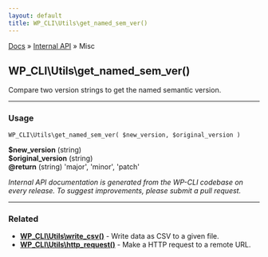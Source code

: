 ```yaml
---
layout: default
title: WP_CLI\Utils\get_named_sem_ver()
---
```


<a href="/docs/">Docs</a> &raquo; <a href="/docs/internal-api/">Internal API</a> &raquo; Misc

## WP_CLI\Utils\get_named_sem_ver()

Compare two version strings to get the named semantic version.

***

### Usage

    WP_CLI\Utils\get_named_sem_ver( $new_version, $original_version )

<div>
<strong>$new_version</strong> (string) <br />
<strong>$original_version</strong> (string) <br />
<strong>@return</strong> (string) 'major', 'minor', 'patch'<br /></p>
</div>


*Internal API documentation is generated from the WP-CLI codebase on every release. To suggest improvements, please submit a pull request.*


***

### Related

<ul>



<li><strong><a href="/docs/internal-api/wp-cli-utils-write-csv/">WP_CLI\Utils\write_csv()</a></strong> - Write data as CSV to a given file.</li>


<li><strong><a href="/docs/internal-api/wp-cli-utils-http-request/">WP_CLI\Utils\http_request()</a></strong> - Make a HTTP request to a remote URL.</li>



</ul>


